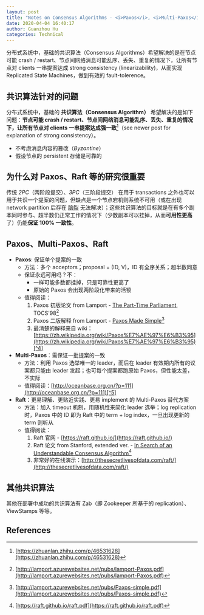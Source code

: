 ```yaml
---
layout: post
title: "Notes on Consensus Algorithms - <i>Paxos</i>, <i>Multi-Paxos</i>, and <i>Raft</i>"
date: 2020-04-04 16:40:17
author: Guanzhou Hu
categories: Technical
---
```


分布式系统中，基础的共识算法（Consensus Algorithms）希望解决的是在节点可能 crash / restart、节点间网络消息可能乱序、丢失、重复的情况下，让所有节点对 clients 一串提案达成 strong consistency (linearizability)，从而实现 Replicated State Machines，做到有效的 fault-tolerence。

## 共识算法针对的问题

分布式系统中，基础的 **共识算法（Consensus Algorithm）** 希望解决的是如下问题：**节点可能 crash / restart、节点间网络消息可能乱序、丢失、重复的情况下，让所有节点对 clients 一串提案达成强一致**[^1]（see newer post for explanation of strong consistency）。

- 不考虑消息内容的篡改（*Byzantine*）
- 假设节点的 persistent 存储是可靠的

## 为什么对 Paxos、Raft 等的研究很重要

传统 *2PC*（两阶段提交）、*3PC*（三阶段提交） 在用于 transactions
 之外也可以用于共识一个提案的问题，但缺点是一个节点宕机则系统不可用（或在出现 network partition 后存在 [脑裂](https://en.wikipedia.org/wiki/Split-brain_(computing)) 无法解决）；这些共识算法的目标就是在有多个副本同时参与、超半数仍正常工作的情况下（少数副本可以挂掉，从而**可用性更高**了）仍能**保证 100% 一致性**。

## Paxos、Multi-Paxos、Raft

- **Paxos**: 保证单个提案的一致
    - 方法：多个 acceptors；proposal = (ID, V)，ID 有全序关系；超半数同意
    - 保证永远可用吗？不：
        - 一样可能多数都挂掉，只是可靠性更高了
        - 原始的 Paxos 会出现两阶段化带来的活锁
    - 值得阅读：
        1. Paxos 初版论文 from Lamport - [The Part-Time Parliament](http://lamport.azurewebsites.net/pubs/lamport-Paxos.pdf), TOCS'98[^2]
        2. Paxos 二版解释 from Lamport - [Paxos Made Simple](http://lamport.azurewebsites.net/pubs/Paxos-simple.pdf)[^3]
        3. 最清楚的解释来自 wiki：[https://zh.wikipedia.org/wiki/Paxos%E7%AE%97%E6%B3%95](https://zh.wikipedia.org/wiki/Paxos%E7%AE%97%E6%B3%95)[^4]
- **Multi-Paxos**：需保证一批提案的一致
    - 方法：利用 Paxos 选举唯一的 leader，而后在 leader 有效期内所有的议案都只能由 leader 发起；也可每个提案都跑原始 Paxos，但性能太差，不实际
    - 值得阅读：[http://oceanbase.org.cn/?p=111](http://oceanbase.org.cn/?p=111)[^5]
- **Raft**：更易理解、更贴近实践、更易 implement 的 Multi-Paxos 替代方案
    - 方法：加入 timeout 机制，用随机性来简化 leader 选举；log replication 时，Paxos 中的 ID 即为 Raft 中的 term + log index，一旦出现更新的 term 则听从
    - 值得阅读：
        1. Raft 官网 - [https://raft.github.io/](https://raft.github.io/)
        2. Raft 论文 from Stanford, extended ver. - [In Search of an Understandable Consensus Algorithm](https://raft.github.io/raft.pdf)[^6]
        3. 非常好的在线演示：[http://thesecretlivesofdata.com/raft/](http://thesecretlivesofdata.com/raft/)

## 其他共识算法

其他在部署中成功的共识算法有 Zab（即 Zookeeper 所基于的 replication）、ViewStamps 等等。

## References

[^1]: [https://zhuanlan.zhihu.com/p/46531628](https://zhuanlan.zhihu.com/p/46531628)
[^2]: [http://lamport.azurewebsites.net/pubs/lamport-Paxos.pdf](http://lamport.azurewebsites.net/pubs/lamport-Paxos.pdf)
[^3]: [http://lamport.azurewebsites.net/pubs/Paxos-simple.pdf](http://lamport.azurewebsites.net/pubs/Paxos-simple.pdf)
[^4]: [https://zh.wikipedia.org/wiki/Paxos%E7%AE%97%E6%B3%95](https://zh.wikipedia.org/wiki/Paxos%E7%AE%97%E6%B3%95)
[^5]: [http://oceanbase.org.cn/?p=111](http://oceanbase.org.cn/?p=111)
[^6]: [https://raft.github.io/raft.pdf](https://raft.github.io/raft.pdf)
